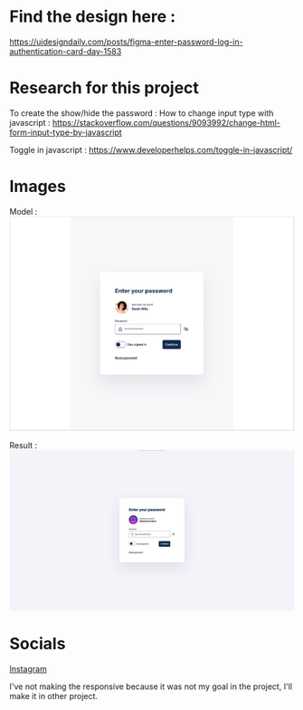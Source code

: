 # Find the design here :

https://uidesigndaily.com/posts/figma-enter-password-log-in-authentication-card-day-1583


# Research for this project

To create the show/hide the password :
How to change input type with javascript : https://stackoverflow.com/questions/9093992/change-html-form-input-type-by-javascript

Toggle in javascript : https://www.developerhelps.com/toggle-in-javascript/


# Images

Model :
![alt text](./image/maquette.jpg)

Result :
![alt text](./image/resultat-final.jpg)


# Socials

[Instagram](https://www.instagram.com/sebastien010703/?hl=fr)

I've not making the responsive because it was not my goal in the project, I'll make it in other project.
